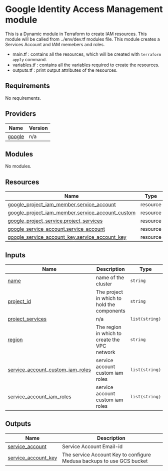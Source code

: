 # Google Identity Access Management module
This is a Dynamic module in Terraform to create IAM resources. This module will be called from ../env/dev.tf modules file. This module creates a Services Account and IAM memebers and roles.

* main.tf : contains all the resources, which will be created with `terraform apply` command.
* variables.tf : contains all the variables required to create the resources.
* outputs.tf : print output attributes of the resources.

## Requirements

No requirements.

## Providers

| Name | Version |
|------|---------|
| <a name="provider_google"></a> [google](#provider\_google) | n/a |

## Modules

No modules.

## Resources

| Name | Type |
|------|------|
| [google_project_iam_member.service_account](https://registry.terraform.io/providers/hashicorp/google/latest/docs/resources/project_iam_member) | resource |
| [google_project_iam_member.service_account_custom](https://registry.terraform.io/providers/hashicorp/google/latest/docs/resources/project_iam_member) | resource |
| [google_project_service.project_services](https://registry.terraform.io/providers/hashicorp/google/latest/docs/resources/project_service) | resource |
| [google_service_account.service_account](https://registry.terraform.io/providers/hashicorp/google/latest/docs/resources/service_account) | resource |
| [google_service_account_key.service_account_key](https://registry.terraform.io/providers/hashicorp/google/latest/docs/resources/service_account_key) | resource |

## Inputs

| Name | Description | Type | Default | Required |
|------|-------------|------|---------|:--------:|
| <a name="input_name"></a> [name](#input\_name) | name of the cluster | `string` | n/a | yes |
| <a name="input_project_id"></a> [project\_id](#input\_project\_id) | The project in which to hold the components | `string` | n/a | yes |
| <a name="input_project_services"></a> [project\_services](#input\_project\_services) | n/a | `list(string)` | `[]` | no |
| <a name="input_region"></a> [region](#input\_region) | The region in which to create the VPC network | `string` | n/a | yes |
| <a name="input_service_account_custom_iam_roles"></a> [service\_account\_custom\_iam\_roles](#input\_service\_account\_custom\_iam\_roles) | service account custom iam roles | `list(string)` | `[]` | no |
| <a name="input_service_account_iam_roles"></a> [service\_account\_iam\_roles](#input\_service\_account\_iam\_roles) | service account custom iam roles | `list(string)` | n/a | yes |

## Outputs

| Name | Description |
|------|-------------|
| <a name="output_service_account"></a> [service\_account](#output\_service\_account) | Service Account Email-id |
| <a name="output_service_account_key"></a> [service\_account\_key](#output\_service\_account\_key) | The service Account Key to configure Medusa backups to use GCS bucket |
